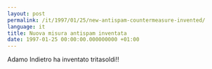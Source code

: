 ```yaml
---
layout: post
permalink: /it/1997/01/25/new-antispam-countermeasure-invented/
language: it
title: Nuova misura antispam inventata
date: 1997-01-25 00:00:00.000000000 +01:00
---
```


Adamo Indietro ha inventato tritasoldi!!
